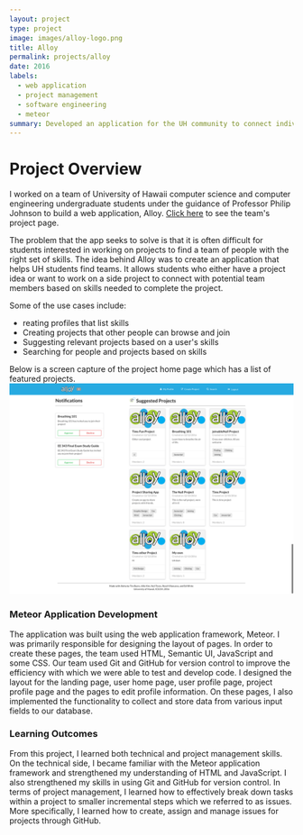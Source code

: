 ```yaml
---
layout: project
type: project
image: images/alloy-logo.png
title: Alloy
permalink: projects/alloy
date: 2016
labels:
  - web application
  - project management
  - software engineering
  - meteor
summary: Developed an application for the UH community to connect individuals and project teams.
---
```

# Project Overview
I worked on a team of University of Hawaii computer science and computer engineering undergraduate students under the guidance of Professor Philip Johnson to build a web application, Alloy. [Click here](https://alloyteams.github.io/) to see the team's project page. 

The problem that the app seeks to solve is that it is often difficult for students interested in working on projects to find a team of people with the right set of skills. The idea behind Alloy was to create an application that helps UH students find teams. It allows students who either have a project idea or want to work on a side project to connect with potential team members based on skills needed to complete the project. 

Some of the use cases include:
* reating profiles that list skills
* Creating projects that other people can browse and join
* Suggesting relevant projects based on a user's skills
* Searching for people and projects based on skills

Below is a screen capture of the project home page which has a list of featured projects.
<img class="ui centered image" src="../images/landing-page-logged-in-final.png">

### Meteor Application Development
The application was built using the web application framework, Meteor. I was primarily responsible for designing the layout of pages. In order to create these pages, the team used HTML, Semantic UI, JavaScript and some CSS. Our team used Git and GitHub for version control to improve the efficiency with which we were able to test and develop code. I designed the layout for the landing page, user home page, user profile page, project profile page and the pages to edit profile information. On these pages, I also implemented the functionality to collect and store data from various input fields to our database.

### Learning Outcomes
From this project, I learned both technical and project management skills. On the technical side, I became familiar with the Meteor application framework and strengthened my understanding of HTML and JavaScript. I also strengthened my skills in using Git and GitHub for version control. In terms of project management, I learned how to effectively break down tasks within a project to smaller incremental steps which we referred to as issues. More specifically, I learned how to create, assign and manage issues for projects through GitHub. 
